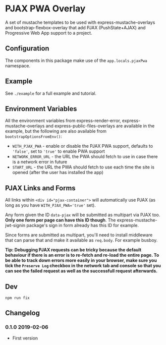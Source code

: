 # PJAX PWA Overlay

A set of mustache templates to be used with express-mustache-overlays and bootstrap-flexbox-overlay that add PJAX (PushState+AJAX) and Progressive Web App support to a project.

## Configuration

The components in this package make use of the `app.locals.pjaxPwa` namespace.

## Example

See `./example` for a full example and tutorial.

## Environment Variables

All the environment variables from express-render-error, express-mustache-overlays and express-public-files-overlays are available in the example, but the following are also available from `bootstrapOptionsFromEnv()`:

* `WITH_PJAX_PWA` - enable or disable the PJAX PWA support, defaults to `'false'`, set to `'true'` to enable PWA support
* `NETWORK_ERROR_URL` - the URL the PWA should fetch to use in case there is a network error in future
* `START_URL` - the URL the PWA should fetch to use each time the site is opened (after the user has installed the app)


## PJAX Links and Forms

All links within `<div id="pjax-container">` will automatically use PJAX (as long as you have `WITH_PJAX_PWA='true'` set).

Any form given the ID `data-pjax` will be submitted as multipart via PJAX too. **Only one form per page can have this ID though**. The express-mustache-jwt-signin package's sign in form already has this ID for example.

Since forms are submitted as multipart, you'll need to install middleware that
can parse that and make it available as `req.body`. For example busboy.

**Tip: Debugging PJAX requests can be tricky because the default behaviour if there is an error is to re-fetch and re-load the entire page. To be able to track down errors more easily in your browser, make sure you tick the `Preserve Log` checkbox in the network tab and console so that you can see the failed request as well as the successfull request afterwards.**


## Dev

```
npm run fix
```


## Changelog

### 0.1.0 2019-02-06

* First version
